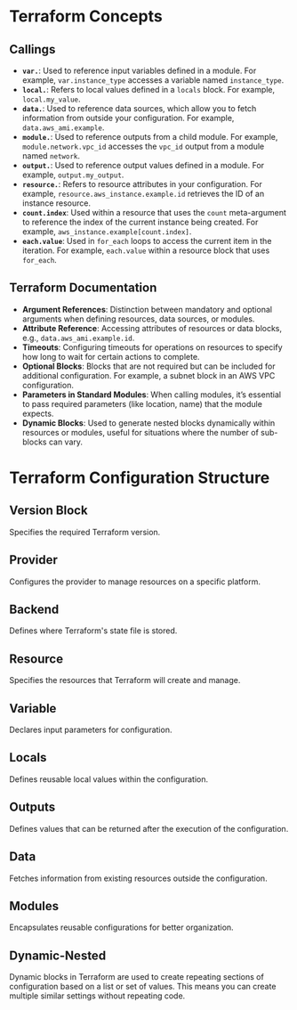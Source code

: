 # Terraform Concepts

## Callings

- **`var.`**: Used to reference input variables defined in a module. For example, `var.instance_type` accesses a variable named `instance_type`.
- **`local.`**: Refers to local values defined in a `locals` block. For example, `local.my_value`.
- **`data.`**: Used to reference data sources, which allow you to fetch information from outside your configuration. For example, `data.aws_ami.example`.
- **`module.`**: Used to reference outputs from a child module. For example, `module.network.vpc_id` accesses the `vpc_id` output from a module named `network`.
- **`output.`**: Used to reference output values defined in a module. For example, `output.my_output`.
- **`resource.`**: Refers to resource attributes in your configuration. For example, `resource.aws_instance.example.id` retrieves the ID of an instance resource.
- **`count.index`**: Used within a resource that uses the `count` meta-argument to reference the index of the current instance being created. For example, `aws_instance.example[count.index]`.
- **`each.value`**: Used in `for_each` loops to access the current item in the iteration. For example, `each.value` within a resource block that uses `for_each`.

## Terraform Documentation

- **Argument References**: Distinction between mandatory and optional arguments when defining resources, data sources, or modules.
- **Attribute Reference**: Accessing attributes of resources or data blocks, e.g., `data.aws_ami.example.id`.
- **Timeouts**: Configuring timeouts for operations on resources to specify how long to wait for certain actions to complete.
- **Optional Blocks**: Blocks that are not required but can be included for additional configuration. For example, a subnet block in an AWS VPC configuration.
- **Parameters in Standard Modules**: When calling modules, it’s essential to pass required parameters (like location, name) that the module expects.
- **Dynamic Blocks**: Used to generate nested blocks dynamically within resources or modules, useful for situations where the number of sub-blocks can vary.

# Terraform Configuration Structure

## Version Block
Specifies the required Terraform version.

## Provider
Configures the provider to manage resources on a specific platform.

## Backend
Defines where Terraform's state file is stored.

## Resource
Specifies the resources that Terraform will create and manage.

## Variable
Declares input parameters for configuration.

## Locals
Defines reusable local values within the configuration.

## Outputs
Defines values that can be returned after the execution of the configuration.

## Data
Fetches information from existing resources outside the configuration.

## Modules
Encapsulates reusable configurations for better organization.

## Dynamic-Nested
Dynamic blocks in Terraform are used to create repeating sections of configuration based on a list or set of values. This means you can create multiple similar settings without repeating code.
